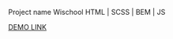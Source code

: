 Project name Wischool
HTML | SCSS | BEM | JS

[DEMO LINK](https://sergey-vorobei.github.io/wischool/)


